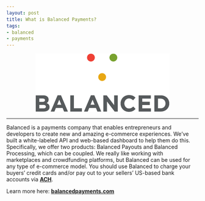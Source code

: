 ```yaml
---
layout: post
title: What is Balanced Payments?
tags:
- balanced
- payments
---
```


<p class="entry-image" align="center">
    <img alt="Balanced Payments" src="/img/blog_post_balanced_logo.png">
</p>

* * *



Balanced is a payments company that enables entrepreneurs and developers to
create new and amazing e-commerce experiences. We’ve built a white-labeled API
and web-based dashboard to help them do this. Specifically, we offer two
products: Balanced Payouts and Balanced Processing, which can be coupled. We
really like working with marketplaces and crowdfunding platforms, but Balanced
can be used for any type of e-commerce model. You should use Balanced to
charge your buyers’ credit cards and/or pay out to your sellers’ US-based bank
accounts via **[ACH](http://en.wikipedia.org/wiki/Automated_Clearing_House)**.

Learn more here: **[balancedpayments.com](http://balancedpayments.com)**

